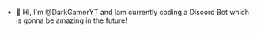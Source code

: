 - 👋 Hi, I'm @DarkGamerYT and Iam currently coding a Discord Bot which is gonna be amazing in the future!
<!---
DarkGamerYT/DarkGamerYT is a ✨ special ✨ repository because its `README.md` (this file) appears on your GitHub profile.
You can click the Preview link to take a look at your changes.
--->
